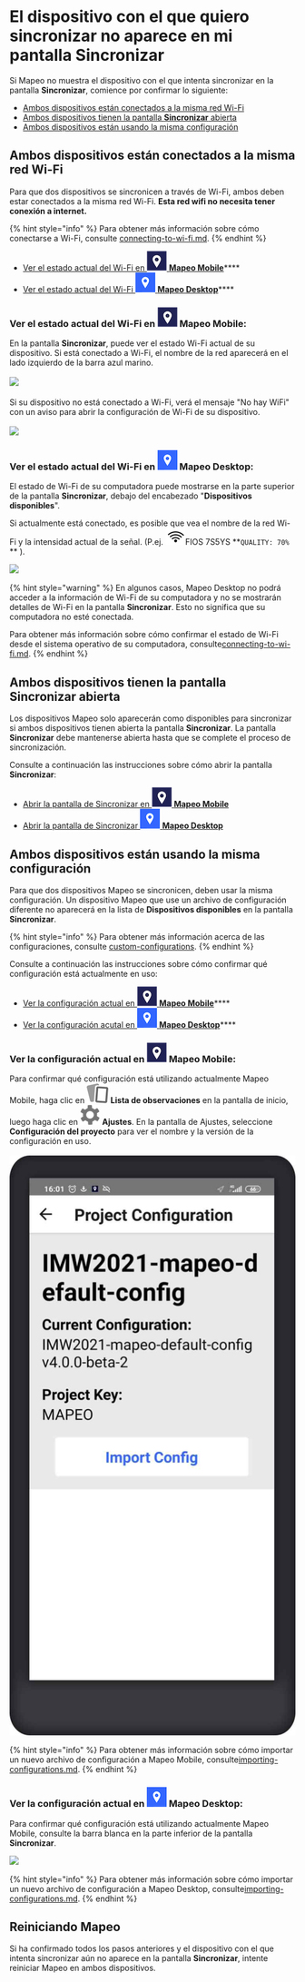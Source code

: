 # El dispositivo con el que quiero sincronizar no aparece en mi pantalla Sincronizar

Si Mapeo no muestra el dispositivo con el que intenta sincronizar en la pantalla **Sincronizar**, comience por confirmar lo siguiente:

* [Ambos dispositivos están conectados a la misma red Wi-Fi](the-device-i-want-to-sync-with-does-not-show-up-on-my-synchronize-screen.md#ambos-dispositivos-estan-conectados-a-la-misma-red-wi-fi)
* [Ambos dispositivos tienen la pantalla **Sincronizar** abierta](the-device-i-want-to-sync-with-does-not-show-up-on-my-synchronize-screen.md#ambos-dispositivos-tienen-la-pantalla-sincronizar-abierta)
* [Ambos dispositivos están usando la misma configuración](the-device-i-want-to-sync-with-does-not-show-up-on-my-synchronize-screen.md#ambos-dispositivos-estan-usando-la-misma-configuracion)

## Ambos dispositivos están conectados a la misma red Wi-Fi

Para que dos dispositivos se sincronicen a través de Wi-Fi, ambos deben estar conectados a la misma red Wi-Fi. **Esta red wifi no necesita tener conexión a internet.**

{% hint style="info" %}
Para obtener más información sobre cómo conectarse a Wi-Fi, consulte [connecting-to-wi-fi.md](connecting-to-wi-fi.md "mention").
{% endhint %}

* [Ver el estado actual del Wi-Fi en <img src="../../../.gitbook/assets/Mm-icon.png" alt="" data-size="line"> **Mapeo Mobile**](the-device-i-want-to-sync-with-does-not-show-up-on-my-synchronize-screen.md#ver-el-estado-actual-del-wi-fi-en-mapeo-mobile)****
* [Ver el estado actual del Wi-Fi <img src="../../../.gitbook/assets/Md-icon.png" alt="" data-size="line"> **Mapeo Desktop**](the-device-i-want-to-sync-with-does-not-show-up-on-my-synchronize-screen.md#ver-el-estado-actual-del-wi-fi-en-mapeo-desktop)****

### Ver el estado actual del Wi-Fi en <img src="../../../.gitbook/assets/Mm-icon.png" alt="" data-size="line"> **Mapeo Mobile**:

En la pantalla **Sincronizar**, puede ver el estado Wi-Fi actual de su dispositivo. Si está conectado a Wi-Fi, el nombre de la red aparecerá en el lado izquierdo de la barra azul marino.\
\
![](../../../.gitbook/assets/Mm\_sync\_screen\_wifi\_info.jpg)\
\
Si su dispositivo no está conectado a Wi-Fi, verá el mensaje "No hay WiFi" con un aviso para abrir la configuración de Wi-Fi de su dispositivo.\
\
![](../../../.gitbook/assets/Mm\_sync\_screen\_no\_wifi.jpg)

### Ver el estado actual del Wi-Fi en <img src="../../../.gitbook/assets/Md-icon.png" alt="" data-size="line"> Mapeo Desktop:

El estado de Wi-Fi de su computadora puede mostrarse en la parte superior de la pantalla **Sincronizar**, debajo del encabezado "**Dispositivos disponibles**".&#x20;

Si actualmente está conectado, es posible que vea el nombre de la red Wi-Fi y la intensidad actual de la señal. (P.ej. <img src="../../../.gitbook/assets/wifi-icon-01.png" alt="" data-size="line">FIOS 7S5YS \*\*`QUALITY: 70%` \*\* ).

![](../../../.gitbook/assets/Md\_sync\_wifi\_status.jpg)

{% hint style="warning" %}
En algunos casos, Mapeo Desktop no podrá acceder a la información de Wi-Fi de su computadora y no se mostrarán detalles de Wi-Fi en la pantalla **Sincronizar**. Esto no significa que su computadora no esté conectada.

Para obtener más información sobre cómo confirmar el estado de Wi-Fi desde el sistema operativo de su computadora, consulte[connecting-to-wi-fi.md](connecting-to-wi-fi.md "mention").
{% endhint %}

## Ambos dispositivos tienen la pantalla Sincronizar abierta

Los dispositivos Mapeo solo aparecerán como disponibles para sincronizar si ambos dispositivos tienen abierta la pantalla **Sincronizar**. La pantalla **Sincronizar** debe mantenerse abierta hasta que se complete el proceso de sincronización.&#x20;

Consulte a continuación las instrucciones sobre cómo abrir la pantalla **Sincronizar**:

* [Abrir la pantalla de Sincronizar en <img src="../../../.gitbook/assets/Mm-icon.png" alt="" data-size="line"> **Mapeo Mobile**](../../mapeo-mobile-use/wifi-sync.md#enter-synchronize-mode)
* [Abrir la pantalla de Sincronizar <img src="../../../.gitbook/assets/Md-icon.png" alt="" data-size="line"> **Mapeo Desktop**](../../mapeo-desktop-use/using-mapeo-desktop-to-manage-mapeo-mobile-data/syncing-data/#enter-synchronize-mode)

## Ambos dispositivos están usando la misma configuración

Para que dos dispositivos Mapeo se sincronicen, deben usar la misma configuración. Un dispositivo Mapeo que use un archivo de configuración diferente no aparecerá en la lista de **Dispositivos disponibles** en la pantalla **Sincronizar**.

{% hint style="info" %}
Para obtener más información acerca de las configuraciones, consulte [custom-configurations](../../customization-options/custom-configurations/ "mention").
{% endhint %}

Consulte a continuación las instrucciones sobre cómo confirmar qué configuración está actualmente en uso:

* [Ver la configuración actual en <img src="../../../.gitbook/assets/Mm-icon.png" alt="" data-size="line"> **Mapeo Mobile**](the-device-i-want-to-sync-with-does-not-show-up-on-my-synchronize-screen.md#ver-la-configuracion-actual-en-mapeo-mobile)****
* [Ver la configuración acutal en <img src="../../../.gitbook/assets/Md-icon.png" alt="" data-size="line"> **Mapeo Desktop**](the-device-i-want-to-sync-with-does-not-show-up-on-my-synchronize-screen.md#ver-la-configuracion-actual-en-mapeo-desktop)****

### Ver la configuración actual en ![](../../../.gitbook/assets/Mm-icon.png) **Mapeo Mobile**:

Para confirmar qué configuración está utilizando actualmente Mapeo Mobile, haga clic en <img src="../../../.gitbook/assets/app icons_observation-list_35px.png" alt="" data-size="line"> **Lista de observaciones** en la pantalla de inicio, luego haga clic en <img src="../../../.gitbook/assets/app icons_Settings.png" alt="" data-size="line"> **Ajustes**. En la pantalla de Ajustes, seleccione **Configuración del proyecto** para ver el nombre y la versión de la configuración en uso.\
\
![](<../../../.gitbook/assets/Project Config - IMW config.jpg>)

{% hint style="info" %}
Para obtener más información sobre cómo importar un nuevo archivo de configuración a Mapeo Mobile, consulte[importing-configurations.md](../../mapeo-mobile-installation-setup/importing-configurations.md "mention").
{% endhint %}

### Ver la configuración actual en <img src="../../../.gitbook/assets/Md-icon.png" alt="" data-size="line"> **Mapeo Desktop**:

Para confirmar qué configuración está utilizando actualmente Mapeo Mobile, consulte la barra blanca en la parte inferior de la pantalla **Sincronizar**.

![](../../../.gitbook/assets/Md\_sync\_project\_config\_info.jpg)

{% hint style="info" %}
Para obtener más información sobre cómo importar un nuevo archivo de configuración a Mapeo Desktop, consulte[importing-configurations.md](../../mapeo-desktop-installation-setup/importing-configurations.md "mention").
{% endhint %}

## Reiniciando Mapeo

Si ha confirmado todos los pasos anteriores y el dispositivo con el que intenta sincronizar aún no aparece en la pantalla **Sincronizar**, intente reiniciar Mapeo en ambos dispositivos.
